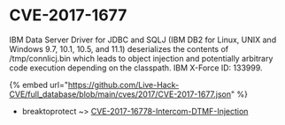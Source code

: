# CVE-2017-1677

IBM Data Server Driver for JDBC and SQLJ (IBM DB2 for Linux, UNIX and Windows 9.7, 10.1, 10.5, and 11.1) deserializes the contents of /tmp/connlicj.bin which leads to object injection and potentially arbitrary code execution depending on the classpath. IBM X-Force ID: 133999.

{% embed url="https://github.com/Live-Hack-CVE/full_database/blob/main/cves/2017/CVE-2017-1677.json" %}


* breaktoprotect ~> [CVE-2017-16778-Intercom-DTMF-Injection](https://www.alice-snow.ru/2017/database/cve-2017-1677/cve-2017-16778-intercom-dtmf-injection-breaktoprotect)